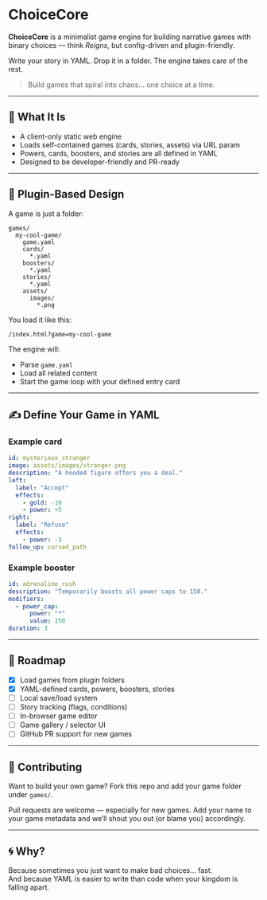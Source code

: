 # ChoiceCore

**ChoiceCore** is a minimalist game engine for building narrative games with binary choices — think *Reigns*, but config-driven and plugin-friendly.

Write your story in YAML. Drop it in a folder. The engine takes care of the rest.

> Build games that spiral into chaos... one choice at a time.

---

## 🔧 What It Is

- A client-only static web engine
- Loads self-contained games (cards, stories, assets) via URL param
- Powers, cards, boosters, and stories are all defined in YAML
- Designed to be developer-friendly and PR-ready

---

## 🧩 Plugin-Based Design

A game is just a folder:

```
games/
  my-cool-game/
    game.yaml
    cards/
      *.yaml
    boosters/
      *.yaml
    stories/
      *.yaml
    assets/
      images/
        *.png
```

You load it like this:

```
/index.html?game=my-cool-game
```

The engine will:
- Parse `game.yaml`
- Load all related content
- Start the game loop with your defined entry card

---

## ✍️ Define Your Game in YAML

### Example card

```yaml
id: mysterious_stranger
image: assets/images/stranger.png
description: "A hooded figure offers you a deal."
left:
  label: "Accept"
  effects:
    - gold: -10
    - power: +5
right:
  label: "Refuse"
  effects:
    - power: -3
follow_up: cursed_path
```

### Example booster

```yaml
id: adrenaline_rush
description: "Temporarily boosts all power caps to 150."
modifiers:
  - power_cap:
      power: "*"
      value: 150
duration: 3
```

---

## 🚧 Roadmap

- [x] Load games from plugin folders
- [x] YAML-defined cards, powers, boosters, stories
- [ ] Local save/load system
- [ ] Story tracking (flags, conditions)
- [ ] In-browser game editor
- [ ] Game gallery / selector UI
- [ ] GitHub PR support for new games

---

## 🤝 Contributing

Want to build your own game? Fork this repo and add your game folder under `games/`.

Pull requests are welcome — especially for new games. Add your name to your game metadata and we’ll shout you out (or blame you) accordingly.

---

## 🌀 Why?

Because sometimes you just want to make bad choices... fast.  
And because YAML is easier to write than code when your kingdom is falling apart.
